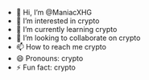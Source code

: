 - 👋 Hi, I’m @ManiacXHG
- 👀 I’m interested in crypto
- 🌱 I’m currently learning crypto
- 💞️ I’m looking to collaborate on crypto
- 📫 How to reach me crypto
- 😄 Pronouns: crypto
- ⚡ Fun fact: crypto

<!---
ManiacXHG/ManiacXHG is a ✨ special ✨ repository because its `README.md` (this file) appears on your GitHub profile.
You can click the Preview link to take a look at your changes.
--->
